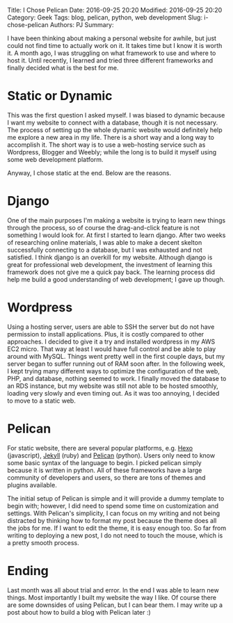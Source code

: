 Title: I Chose Pelican 
Date: 2016-09-25 20:20
Modified: 2016-09-25 20:20
Category: Geek
Tags: blog, pelican, python, web development
Slug: i-chose-pelican
Authors: PJ
Summary:
<!--Status: draft-->


I have been thinking about making a personal website for awhile, but just could not find time to actually work on it. It takes time but I know it is worth it. A month ago, I was struggling on what framework to use and where to host it. Until recently, I learned and tried three different frameworks and finally decided what is the best for me. 

# Static or Dynamic
This was the first question I asked myself. I was biased to dynamic because I want my website to connect with a database, though it is not necessary. The process of setting up the whole dynamic website would definitely help me explore a new area in my life. There is a short way and a long way to accomplish it. The short way is to use a web-hosting service such as Wordpress, Blogger and Weebly; while the long is to build it myself using some web development platform.

Anyway, I chose static at the end. Below are the reasons. 

# Django
One of the main purposes I'm making a website is trying to learn new things through the process, so of course the drag-and-click feature is not something I would look for. At first I started to learn django. After two weeks of researching online materials, I was able to make a decent skelton successfully connecting to a database, but I was exhausted and not satisfied. I think django is an overkill for my website. Although django is great for professional web development, the investment of learning this framework does not give me a quick pay back. The learning process did help me build a good understanding of web development; I gave up though. 
 
# Wordpress
Using a hosting server, users are able to SSH the server but do not have permission to install applications. Plus, it is costly compared to other approaches. I decided to give it a try and installed wordpress in my AWS EC2 micro. That way at least I would have full control and be able to play around with MySQL. Things went pretty well in the first couple days, but my server began to suffer running out of RAM soon after. In the following week, I kept trying many different ways to optimize the configuration of the web, PHP, and database, nothing seemed to work. I finally moved the database to an RDS instance, but my website was still not able to be hosted smoothly, loading very slowly and even timing out. As it was too annoying, I decided to move to a static web.   
 
# Pelican
For static website, there are several popular platforms, e.g. [Hexo](https://hexo.io/) (javascript), [Jekyll](https://jekyllrb.com/) (ruby) and [Pelican](http://blog.getpelican.com/) (python). Users only need to know some basic syntax of the language to begin. I picked pelican simply because it is written in python. All of these frameworks have a large community of developers and users, so there are tons of themes and plugins available. 
 
The initial setup of Pelican is simple and it will provide a dummy template to begin with; however, I did need to spend some time on customization and settings. With Pelican's simplicity, I can focus on my writing and not being distracted by thinking how to format my post because the theme does all the jobs for me. If I want to edit the theme, it is easy enough too. So far from writing to deploying a new post, I do not need to touch the mouse, which is a pretty smooth process. 

# Ending
Last month was all about trial and error. In the end I was able to learn new things. Most importantly I built my website the way I like. Of course there are some downsides of using Pelican, but I can bear them. I may write up a post about how to build a blog with Pelican later :) 


 
